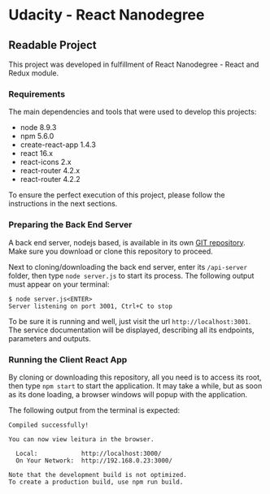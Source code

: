# Udacity - React Nanodegree

## Readable Project

This project was developed in fulfillment of React Nanodegree - React and Redux module.

### Requirements

The main dependencies and tools that were used to develop this projects:

- node 8.9.3
- npm 5.6.0
- create-react-app 1.4.3
- react 16.x
- react-icons 2.x
- react-router 4.2.x
- react-router 4.2.2

To ensure the perfect execution of this project, please follow the instructions in the next sections.

### Preparing the Back End Server

A back end server, nodejs based, is available in its own [GIT repository](https://github.com/udacity/reactnd-project-readable-starter). Make sure you download or clone this repository to proceed.

Next to cloning/downloading the back end server, enter its `/api-server` folder, then type `node server.js` to start its process. The following output must appear on your terminal:

```
$ node server.js<ENTER>
Server listening on port 3001, Ctrl+C to stop
```

To be sure it is running and well, just visit the url `http://localhost:3001`. The service documentation will be displayed, describing all its endpoints, parameters and outputs.

### Running the Client React App

By cloning or downloading this repository, all you need is to access its root, then type `npm start` to start the application. It may take a while, but as soon as its done loading, a browser windows will popup with the application.

The following output from the terminal is expected:

```
Compiled successfully!

You can now view leitura in the browser.

  Local:            http://localhost:3000/
  On Your Network:  http://192.168.0.23:3000/

Note that the development build is not optimized.
To create a production build, use npm run build.
```

